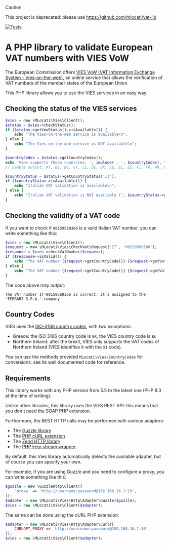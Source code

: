 > [!CAUTION]
> This project is deprecated: please use https://github.com/mlocati/vat-lib

[![Tests](https://github.com/mlocati/vies/actions/workflows/tests.yml/badge.svg)](https://github.com/mlocati/vies/actions/workflows/tests.yml)

# A PHP library to validate European VAT numbers with VIES VoW

The European Commission offers [VIES VoW (VAT Information Exchange System - Vies-on-the-web)](https://ec.europa.eu/taxation_customs/vies), an online service that allows the verification of VAT numbers of the member states of the European Union.

This PHP library allows you to use the VIES services in an easy way.

## Checking the status of the VIES services

```php
$vies = new \MLocati\Vies\Client();
$status = $vies->checkStatus();
if ($status->getVowStatus()->isAvailable()) {
    echo "The Vies-on-the-web service is available\n";
} else {
    echo "The Vies-on-the-web service is NOT available\n";
}

$countryCodes = $status->getCountryCodes();
echo 'Vies supports these countries: ', implode(', ', $countryCodes), "\n";
// Sample outout: AT, BE, BG, CY, CZ, DE, DK, EE, EL, ES, FI, FR, HR, HU, IE, IT, LT, LU, LV, MT, NL, PL, PT, RO, SE, SI, SK, XI

$countryStatus = $status->getCountryStatus('IT');
if ($countryStatus->isAvailable()) {
    echo "Italian VAT validation is available\n"; 
} else {
    echo "Italian VAT validation is NOT available (", $countryStatus->getAvailability(), ")\n";
}
```

## Checking the validity of a VAT code

If you want to check if `00159560366` is a valid Italian VAT number, you can write something like this:

```php
$vies = new \MLocati\Vies\Client();
$request = new \MLocati\Vies\CheckVat\Request('IT', '00159560366');
$response = $vies->checkVatNumber($request);
if ($response->isValid()) {
    echo "The VAT number {$request->getCountryCode()}-{$request->getVatNumber()} is correct: it's assigned to the '{$response->getName()}' company\n";
} else {
    echo "The VAT number {$request->getCountryCode()}-{$request->getVatNumber()} is NOT correct\n";
}
```

The code above may output:

```
The VAT number IT-00159560366 is correct: it's assigned to the 'FERRARI S.P.A.' company
```

## Country Codes

VIES uses the [ISO-3166 country codes](https://www.iso.org/iso-3166-country-codes.html), with two exceptions:

- Greece: the ISO 3166 country code is `GR`, the VIES country code is `EL`
- Northern Ireland: after the brexit, VIES only supports the VAT codes of Northern Ireland (VIES identifies it with the `XI` code).

You can use the methods provided `MLocati\Vies\CountryCodes` for conversions: see its well documented code for reference.

## Requirements

This library works with any PHP version from 5.5 to the latest one (PHP 8.3 at the time of writing).

Unlike other libraries, this library uses the VIES REST API: this means that you don't need the SOAP PHP extension.

Furthermore, the REST HTTP calls may be performed with various adapters:

- The [Guzzle library](https://github.com/guzzle/guzzle)
- The [PHP cURL extension](https://www.php.net/manual/en/book.curl.php)
- The [Zend HTTP library](https://github.com/zendframework/zend-http)
- The [PHP `http` stream wrapper](https://www.php.net/manual/en/wrappers.php)

By default, this Vies library automatically detects the available adapter, but of course you can specify your own.

For example, if you are using Guzzle and you need to configure a proxy, you can write something like this:

```php
$guzzle = new \GuzzleHttp\Client([
    'proxy' => 'http://username:password@192.168.16.1:10',
]);
$adapter = new \MLocati\Vies\Http\Adapter\Guzzle($guzzle);
$vies = new \MLocati\Vies\Client($adapter);
```

The same can be done using the cURL PHP extension:

```php
$adapter = new \MLocati\Vies\Http\Adapter\Curl([
    CURLOPT_PROXY => 'http://username:password@192.168.16.1:10',
]);
$vies = new \MLocati\Vies\Client($adapter);
```
